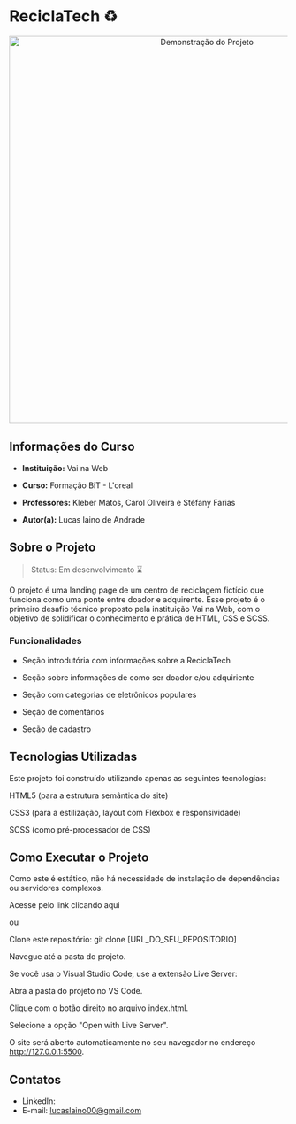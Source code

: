 # ReciclaTech ♻
<p align="center">
    <img src="./src/img/reciclaTech.gif" alt="Demonstração do Projeto" width="700"/>
</p>

## Informações do Curso 
- <b>Instituição:</b> Vai na Web

- <b>Curso:</b> Formação BiT - L'oreal

- <b>Professores:</b> Kleber Matos, Carol Oliveira e Stéfany Farias

- <b>Autor(a):</b> Lucas laino de Andrade

## Sobre o Projeto
> Status: Em desenvolvimento ⌛

O projeto é uma landing page de um centro de reciclagem fictício que funciona como uma ponte entre doador e adquirente. Esse projeto é o primeiro desafio técnico proposto pela instituição Vai na Web, com o objetivo de solidificar o conhecimento e prática de HTML, CSS e SCSS.

### Funcionalidades
- Seção introdutória com informações sobre a ReciclaTech

- Seção sobre informações de como ser doador e/ou adquiriente

- Seção com categorias de eletrônicos populares

- Seção de comentários 

- Seção de cadastro

## Tecnologias Utilizadas
Este projeto foi construído utilizando apenas as seguintes tecnologias:

HTML5 (para a estrutura semântica do site)

CSS3 (para a estilização, layout com Flexbox e responsividade)

SCSS (como pré-processador de CSS)

## Como Executar o Projeto
Como este é estático, não há necessidade de instalação de dependências ou servidores complexos.

Acesse pelo link clicando aqui

ou

Clone este repositório: git clone [URL_DO_SEU_REPOSITORIO]

Navegue até a pasta do projeto.

Se você usa o Visual Studio Code, use a extensão Live Server:

Abra a pasta do projeto no VS Code.

Clique com o botão direito no arquivo index.html.

Selecione a opção "Open with Live Server".

O site será aberto automaticamente no seu navegador no endereço http://127.0.0.1:5500.

## Contatos
- LinkedIn: 
-  E-mail: lucaslaino00@gmail.com